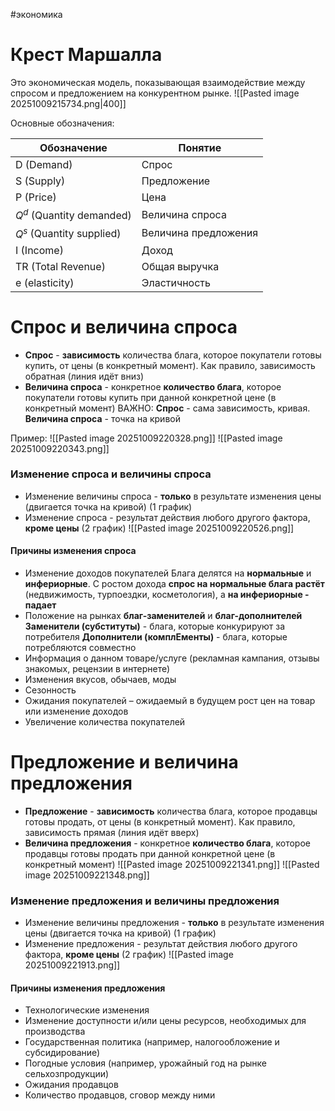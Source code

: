 #экономика 
# Крест Маршалла
Это экономическая модель, показывающая взаимодействие между спросом и предложением на конкурентном рынке.
![[Pasted image 20251009215734.png|400]]

Основные обозначения:

| Обозначение               | Понятие              |
| ------------------------- | -------------------- |
| D (Demand)                | Спрос                |
| S (Supply)                | Предложение          |
| P (Price)                 | Цена                 |
| $Q^d$ (Quantity demanded) | Величина спроса      |
| $Q^s$ (Quantity supplied) | Величина предложения |
| I (Income)                | Доход                |
| TR (Total Revenue)        | Общая выручка        |
| e (elasticity)            | Эластичность         |

# Спрос и величина спроса
- **Спрос** - **зависимость** количества блага, которое покупатели готовы купить, от цены (в конкретный момент). Как правило, зависимость обратная (линия идёт вниз)
- **Величина спроса** - конкретное **количество блага**, которое покупатели готовы купить при данной конкретной цене (в конкретный момент)
ВАЖНО: **Спрос** - сама зависимость, кривая. **Величина спроса** - точка на кривой

Пример:
![[Pasted image 20251009220328.png]]
![[Pasted image 20251009220343.png]]

### Изменение спроса и величины спроса
- Изменение величины спроса - **только** в результате изменения цены (двигается точка на кривой) (1 график)
- Изменение спроса - результат действия любого другого фактора, **кроме цены** (2 график)
![[Pasted image 20251009220526.png]]

#### Причины изменения спроса
- Изменение доходов покупателей
	Блага делятся на **нормальные** и **инфериорные**. С ростом дохода **спрос на нормальные блага растёт** (недвижимость, турпоездки, косметология), а **на инфериорные - падает**
- Положение на рынках **благ-заменителей** и **благ-дополнителей**
	**Заменители (субституты)** - блага, которые конкурируют за потребителя
	**Дополнители (комплЕменты)** - блага, которые потребляются совместно
- Информация о данном товаре/услуге (рекламная кампания, отзывы знакомых, рецензии в интернете)
- Изменения вкусов, обычаев, моды
- Сезонность
- Ожидания покупателей – ожидаемый в будущем рост цен на товар или изменение доходов
- Увеличение количества покупателей

# Предложение и величина предложения
- **Предложение** - **зависимость** количества блага, которое продавцы готовы продать, от цены (в конкретный момент). Как правило, зависимость прямая (линия идёт вверх)
- **Величина предложения** - конкретное **количество блага**, которое продавцы готовы продать при данной конкретной цене (в конкретный момент)
![[Pasted image 20251009221341.png]]
![[Pasted image 20251009221348.png]]

### Изменение предложения и величины предложения
- Изменение величины предложения - **только** в результате изменения цены (двигается точка на кривой) (1 график)
- Изменение предложения - результат действия любого другого фактора, **кроме цены** (2 график)
![[Pasted image 20251009221913.png]]

#### Причины изменения предложения
- Технологические изменения
- Изменение доступности и/или цены ресурсов,
необходимых для производства
- Государственная политика (например, налогообложение и субсидирование)
- Погодные условия (например, урожайный год на рынке сельхозпродукции)
- Ожидания продавцов
- Количество продавцов, сговор между ними